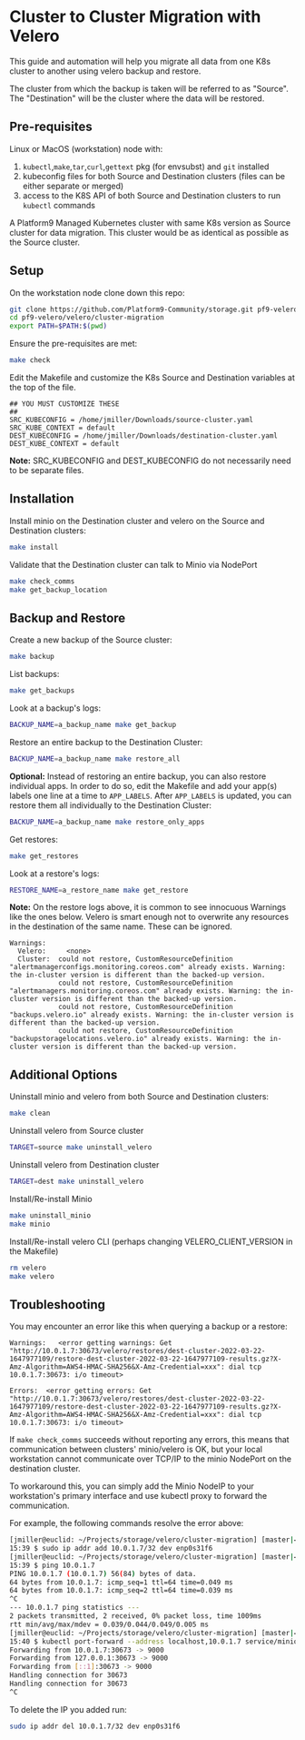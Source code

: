# Cluster to Cluster Migration with Velero

This guide and automation will help you migrate all data from one K8s cluster to another using
velero backup and restore.

The cluster from which the backup is taken will be referred to as "Source". The "Destination" will be the cluster
where the data will be restored.

## Pre-requisites

Linux or MacOS (workstation) node with:
1. `kubectl`,`make`,`tar`,`curl`,`gettext` pkg (for envsubst) and `git` installed
1. kubeconfig files for both Source and Destination clusters (files can be either separate or merged)
1. access to the K8S API of both Source and Destination clusters to run `kubectl` commands

A Platform9 Managed Kubernetes cluster with same K8s version as Source cluster for data migration. This
cluster would be as identical as possible as the Source cluster.

## Setup

On the workstation node clone down this repo:
```bash
git clone https://github.com/Platform9-Community/storage.git pf9-velero
cd pf9-velero/velero/cluster-migration
export PATH=$PATH:$(pwd)
```

Ensure the pre-requisites are met:
```bash
make check
```

Edit the Makefile and customize the K8s Source and Destination variables at the top of the file.
```
## YOU MUST CUSTOMIZE THESE
##
SRC_KUBECONFIG = /home/jmiller/Downloads/source-cluster.yaml
SRC_KUBE_CONTEXT = default
DEST_KUBECONFIG = /home/jmiller/Downloads/destination-cluster.yaml
DEST_KUBE_CONTEXT = default
```

**Note:** SRC_KUBECONFIG and DEST_KUBECONFIG do not necessarily need to be separate files.

## Installation

Install minio on the Destination cluster and velero on the Source and Destination clusters:
```bash
make install
```

Validate that the Destination cluster can talk to Minio via NodePort
```bash
make check_comms
make get_backup_location
```

## Backup and Restore

Create a new backup of the Source cluster:
```bash
make backup
```

List backups:
```bash
make get_backups
```

Look at a backup's logs:
```bash
BACKUP_NAME=a_backup_name make get_backup
```

Restore an entire backup to the Destination Cluster:
```bash
BACKUP_NAME=a_backup_name make restore_all
```

**Optional:** Instead of restoring an entire backup, you can also restore individual apps. In order
to do so, edit the Makefile and add your app(s) labels one line at a time to `APP_LABELS`.
After `APP_LABELS` is updated, you can restore them all individually to the Destination Cluster:
```bash
BACKUP_NAME=a_backup_name make restore_only_apps
```

Get restores:
```bash
make get_restores
```

Look at a restore's logs:
```bash
RESTORE_NAME=a_restore_name make get_restore
```

**Note:** On the restore logs above, it is common to see innocuous Warnings like the ones below. Velero is smart
enough not to overwrite any resources in the destination of the same name. These can be ignored.

```
Warnings:
  Velero:     <none>
  Cluster:  could not restore, CustomResourceDefinition "alertmanagerconfigs.monitoring.coreos.com" already exists. Warning: the in-cluster version is different than the backed-up version.
            could not restore, CustomResourceDefinition "alertmanagers.monitoring.coreos.com" already exists. Warning: the in-cluster version is different than the backed-up version.
            could not restore, CustomResourceDefinition "backups.velero.io" already exists. Warning: the in-cluster version is different than the backed-up version.
            could not restore, CustomResourceDefinition "backupstoragelocations.velero.io" already exists. Warning: the in-cluster version is different than the backed-up version.
```

## Additional Options

Uninstall minio and velero from both Source and Destination clusters:
```bash
make clean
```

Uninstall velero from Source cluster
```bash
TARGET=source make uninstall_velero
```

Uninstall velero from Destination cluster
```bash
TARGET=dest make uninstall_velero
```

Install/Re-install Minio
```bash
make uninstall_minio
make minio
```

Install/Re-install velero CLI (perhaps changing VELERO_CLIENT_VERSION in the Makefile)
```bash
rm velero
make velero
```

## Troubleshooting

You may encounter an error like this when querying a backup or a restore:
```
Warnings:   <error getting warnings: Get "http://10.0.1.7:30673/velero/restores/dest-cluster-2022-03-22-1647977109/restore-dest-cluster-2022-03-22-1647977109-results.gz?X-Amz-Algorithm=AWS4-HMAC-SHA256&X-Amz-Credential=xxx": dial tcp 10.0.1.7:30673: i/o timeout>

Errors:  <error getting errors: Get "http://10.0.1.7:30673/velero/restores/dest-cluster-2022-03-22-1647977109/restore-dest-cluster-2022-03-22-1647977109-results.gz?X-Amz-Algorithm=AWS4-HMAC-SHA256&X-Amz-Credential=xxx": dial tcp 10.0.1.7:30673: i/o timeout>
```

If `make check_comms` succeeds without reporting any errors, this means that communication between
clusters' minio/velero is OK, but your local workstation cannot communicate over TCP/IP to the minio NodePort on
the destination cluster.

To workaround this, you can simply add the Minio NodeIP to your workstation's primary interface and use
kubectl proxy to forward the communication.

For example, the following commands resolve the error above:
```bash
[jmiller@euclid: ~/Projects/storage/velero/cluster-migration] [master|✚ 2] ✘-INT
15:39 $ sudo ip addr add 10.0.1.7/32 dev enp0s31f6
[jmiller@euclid: ~/Projects/storage/velero/cluster-migration] [master|✚ 2] ✔
15:39 $ ping 10.0.1.7
PING 10.0.1.7 (10.0.1.7) 56(84) bytes of data.
64 bytes from 10.0.1.7: icmp_seq=1 ttl=64 time=0.049 ms
64 bytes from 10.0.1.7: icmp_seq=2 ttl=64 time=0.039 ms
^C
--- 10.0.1.7 ping statistics ---
2 packets transmitted, 2 received, 0% packet loss, time 1009ms
rtt min/avg/max/mdev = 0.039/0.044/0.049/0.005 ms
[jmiller@euclid: ~/Projects/storage/velero/cluster-migration] [master|✚ 2] ✔
15:40 $ kubectl port-forward --address localhost,10.0.1.7 service/minio 30673:9000 -n minio --kubeconfig ~/Downloads/test-azure-2.yaml
Forwarding from 10.0.1.7:30673 -> 9000
Forwarding from 127.0.0.1:30673 -> 9000
Forwarding from [::1]:30673 -> 9000
Handling connection for 30673
Handling connection for 30673
^C
```

To delete the IP you added run:
```bash
sudo ip addr del 10.0.1.7/32 dev enp0s31f6
```
